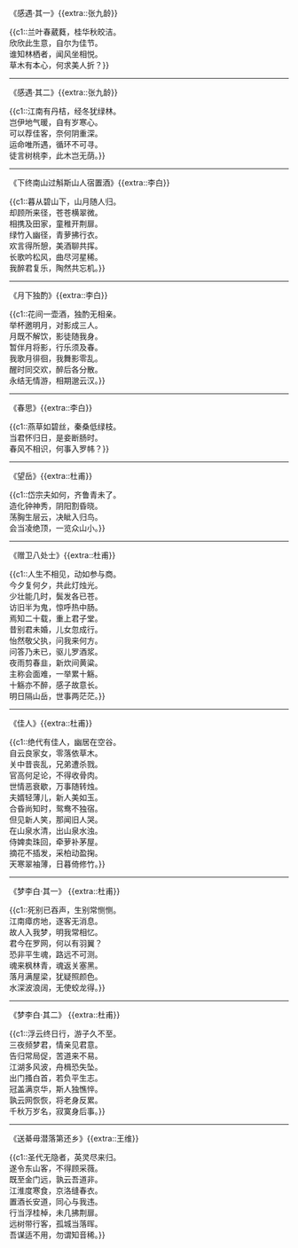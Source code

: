 《感遇·其一》{{extra::张九龄}}

{{c1::兰叶春葳蕤，桂华秋皎洁。  
欣欣此生意，自尔为佳节。  
谁知林栖者，闻风坐相悦。  
草木有本心，何求美人折？}}
___
《感遇·其二》{{extra::张九龄}}

{{c1::江南有丹桔，经冬犹绿林。  
岂伊地气暖，自有岁寒心。  
可以荐佳客，奈何阴重深。  
运命唯所遇，循环不可寻。  
徒言树桃李，此木岂无荫。}}
___
《下终南山过斛斯山人宿置酒》{{extra::李白}} 

{{c1::暮从碧山下，山月随人归。  
却顾所来径，苍苍横翠微。  
相携及田家，童稚开荆扉。  
绿竹入幽径，青萝拂行衣。  
欢言得所憩，美酒聊共挥。  
长歌吟松风，曲尽河星稀。  
我醉君复乐，陶然共忘机。}}
___
《月下独酌》{{extra::李白}} 

{{c1::花间一壶酒，独酌无相亲。  
举杯邀明月，对影成三人。  
月既不解饮，影徒随我身。  
暂伴月将影，行乐须及春。  
我歌月徘徊，我舞影零乱。  
醒时同交欢，醉后各分散。  
永结无情游，相期邈云汉。}}
___
《春思》{{extra::李白}} 

{{c1::燕草如碧丝，秦桑低绿枝。  
当君怀归日，是妾断肠时。  
春风不相识，何事入罗帏？}}
___
《望岳》{{extra::杜甫}} 

{{c1::岱宗夫如何，齐鲁青未了。  
造化钟神秀，阴阳割昏晓。  
荡胸生层云，决眦入归鸟。  
会当凌绝顶，一览众山小。}}
___
《赠卫八处士》{{extra::杜甫}}

{{c1::人生不相见，动如参与商。  
今夕复何夕，共此灯烛光。  
少壮能几时，鬓发各已苍。  
访旧半为鬼，惊呼热中肠。  
焉知二十载，重上君子堂。  
昔别君未婚，儿女忽成行。  
怡然敬父执，问我来何方。  
问答乃未已，驱儿罗酒浆。  
夜雨剪春韭，新炊间黄粱。  
主称会面难，一举累十觞。  
十觞亦不醉，感子故意长。  
明日隔山岳，世事两茫茫。}}
___
《佳人》{{extra::杜甫}} 

{{c1::绝代有佳人，幽居在空谷。  
自云良家女，零落依草木。  
关中昔丧乱，兄弟遭杀戮。  
官高何足论，不得收骨肉。  
世情恶衰歇，万事随转烛。  
夫婿轻薄儿，新人美如玉。  
合昏尚知时，鸳鸯不独宿。  
但见新人笑，那闻旧人哭。  
在山泉水清，出山泉水浊。  
侍婢卖珠回，牵萝补茅屋。  
摘花不插发，采柏动盈掬。  
天寒翠袖薄，日暮倚修竹。}}
___
《梦李白·其一》 {{extra::杜甫}} 

{{c1::死别已吞声，生别常恻恻。  
江南瘴疠地，逐客无消息。  
故人入我梦，明我常相忆。  
君今在罗网，何以有羽翼？  
恐非平生魂，路远不可测。  
魂来枫林青，魂返关塞黑。  
落月满屋梁，犹疑照颜色。  
水深波浪阔，无使蛟龙得。}}
___
《梦李白·其二》 {{extra::杜甫}} 

{{c1::浮云终日行，游子久不至。  
三夜频梦君，情亲见君意。  
告归常局促，苦道来不易。  
江湖多风波，舟楫恐失坠。  
出门搔白首，若负平生志。  
冠盖满京华，斯人独憔悴。  
孰云网恢恢，将老身反累。  
千秋万岁名，寂寞身后事。}}
___
《送綦毋潜落第还乡》{{extra::王维}} 

{{c1::圣代无隐者，英灵尽来归。  
遂令东山客，不得顾采薇。  
既至金门远，孰云吾道非。  
江淮度寒食，京洛缝春衣。  
置酒长安道，同心与我违。  
行当浮桂棹，未几拂荆扉。  
远树带行客，孤城当落晖。  
吾谋适不用，勿谓知音稀。}}
